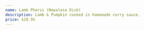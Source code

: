 ```yaml
---
name: Lamb Pharsi (Nepalese Dish)
description: Lamb & Pumpkin cooked in homemade curry sauce.
price: $18.95
---
```

